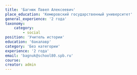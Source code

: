 ```yaml
---
title: 'Багнюк Павел Алексеевич'
place_education: 'Кемеровский государственный университет'
general_experience: '2 года'
taxonomy:
    category:
        - social
position: 'Учитель истории'
education: 'бакалавр'
category: 'Без категории'
experience: '2 года'
email: 'bagnuk@school80.spb.ru'
course: 
creator: admin
---
```

